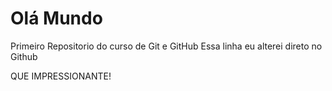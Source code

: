 # Olá Mundo
 Primeiro Repositorio do curso de Git e GitHub
Essa linha eu alterei direto no Github
 
QUE IMPRESSIONANTE!
